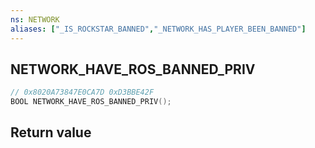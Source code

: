 ```yaml
---
ns: NETWORK
aliases: ["_IS_ROCKSTAR_BANNED","_NETWORK_HAS_PLAYER_BEEN_BANNED"]
---
```

## NETWORK_HAVE_ROS_BANNED_PRIV

```c
// 0x8020A73847E0CA7D 0xD3BBE42F
BOOL NETWORK_HAVE_ROS_BANNED_PRIV();
```

## Return value
